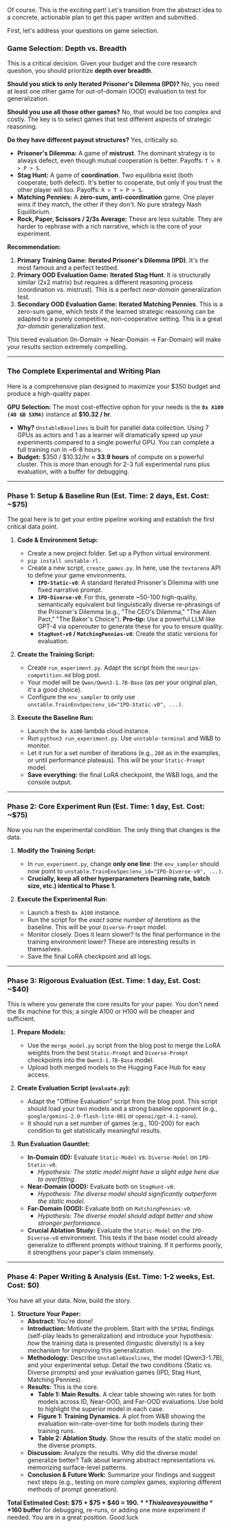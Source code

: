 Of course. This is the exciting part! Let's transition from the abstract idea to a concrete, actionable plan to get this paper written and submitted.

First, let's address your questions on game selection.

### Game Selection: Depth vs. Breadth

This is a critical decision. Given your budget and the core research question, you should prioritize **depth over breadth**.

**Should you stick to only Iterated Prisoner's Dilemma (IPD)?**
No, you need at least one other game for out-of-domain (OOD) evaluation to test for generalization.

**Should you use all those other games?**
No, that would be too complex and costly. The key is to select games that test different aspects of strategic reasoning.

**Do they have different payout structures?**
Yes, critically so.
*   **Prisoner's Dilemma:** A game of **mistrust**. The dominant strategy is to always defect, even though mutual cooperation is better. Payoffs: `T > R > P > S`.
*   **Stag Hunt:** A game of **coordination**. Two equilibria exist (both cooperate, both defect). It's better to cooperate, but only if you trust the other player will too. Payoffs: `R > T > P > S`.
*   **Matching Pennies:** A **zero-sum, anti-coordination** game. One player wins if they match, the other if they don't. No pure strategy Nash Equilibrium.
*   **Rock, Paper, Scissors / 2/3s Average:** These are less suitable. They are harder to rephrase with a rich narrative, which is the core of your experiment.

**Recommendation:**
1.  **Primary Training Game:** **Iterated Prisoner's Dilemma (IPD)**. It's the most famous and a perfect testbed.
2.  **Primary OOD Evaluation Game:** **Iterated Stag Hunt**. It is structurally similar (2x2 matrix) but requires a different reasoning process (coordination vs. mistrust). This is a perfect *near-domain* generalization test.
3.  **Secondary OOD Evaluation Game:** **Iterated Matching Pennies**. This is a zero-sum game, which tests if the learned strategic reasoning can be adapted to a purely competitive, non-cooperative setting. This is a great *far-domain* generalization test.

This tiered evaluation (In-Domain -> Near-Domain -> Far-Domain) will make your results section extremely compelling.

---

### The Complete Experimental and Writing Plan

Here is a comprehensive plan designed to maximize your $350 budget and produce a high-quality paper.

**GPU Selection:**
The most cost-effective option for your needs is the **`8x A100 (40 GB SXM4)`** instance at **$10.32 / hr**.

*   **Why?** `UnstableBaselines` is built for parallel data collection. Using 7 GPUs as actors and 1 as a learner will dramatically speed up your experiments compared to a single powerful GPU. You can complete a full training run in ~6-8 hours.
*   **Budget:** $350 / $10.32/hr ≈ **33.9 hours** of compute on a powerful cluster. This is more than enough for 2-3 full experimental runs plus evaluation, with a buffer for debugging.

---

### **Phase 1: Setup & Baseline Run (Est. Time: 2 days, Est. Cost: ~$75)**

The goal here is to get your entire pipeline working and establish the first critical data point.

1.  **Code & Environment Setup:**
    *   Create a new project folder. Set up a Python virtual environment.
    *   `pip install unstable-rl`.
    *   Create a new script, `create_games.py`. In here, use the `textarena` API to define your game environments.
        *   **`IPD-Static-v0`**: A standard Iterated Prisoner's Dilemma with one fixed narrative prompt.
        *   **`IPD-Diverse-v0`**: For this, generate ~50-100 high-quality, semantically equivalent but linguistically diverse re-phrasings of the Prisoner's Dilemma (e.g., "The CEO's Dilemma," "The Alien Pact," "The Baker's Choice"). **Pro-tip:** Use a powerful LLM like GPT-4 via openrouter to generate these for you to ensure quality.
        *   **`StagHunt-v0` / `MatchingPennies-v0`**: Create the static versions for evaluation.

2.  **Create the Training Script:**
    *   Create `run_experiment.py`. Adapt the script from the `neurips-competition.md` blog post.
    *   Your model will be `Qwen/Qwen3-1.7B-Base` (as per your original plan, it's a good choice).
    *   Configure the `env_sampler` to only use `unstable.TrainEnvSpec(env_id="IPD-Static-v0", ...)`.

3.  **Execute the Baseline Run:**
    *   Launch the `8x A100` lambda cloud instance.
    *   Run `python3 run_experiment.py`. Use `unstable-terminal` and W&B to monitor.
    *   Let it run for a set number of iterations (e.g., `200` as in the examples, or until performance plateaus). This will be your `Static-Prompt` model.
    *   **Save everything:** the final LoRA checkpoint, the W&B logs, and the console output.

---

### **Phase 2: Core Experiment Run (Est. Time: 1 day, Est. Cost: ~$75)**

Now you run the experimental condition. The only thing that changes is the data.

1.  **Modify the Training Script:**
    *   In `run_experiment.py`, change **only one line**: the `env_sampler` should now point to `unstable.TrainEnvSpec(env_id="IPD-Diverse-v0", ...)`.
    *   **Crucially, keep all other hyperparameters (learning rate, batch size, etc.) identical to Phase 1.**

2.  **Execute the Experimental Run:**
    *   Launch a fresh `8x A100` instance.
    *   Run the script for the *exact same number of iterations* as the baseline. This will be your `Diverse-Prompt` model.
    *   Monitor closely. Does it learn slower? Is the final performance in the training environment lower? These are interesting results in themselves.
    *   Save the final LoRA checkpoint and all logs.

---

### **Phase 3: Rigorous Evaluation (Est. Time: 1 day, Est. Cost: ~$40)**

This is where you generate the core results for your paper. You don't need the 8x machine for this; a single A100 or H100 will be cheaper and sufficient.

1.  **Prepare Models:**
    *   Use the `merge_model.py` script from the blog post to merge the LoRA weights from the best `Static-Prompt` and `Diverse-Prompt` checkpoints into the `Qwen3-1.7B-Base` model.
    *   Upload both merged models to the Hugging Face Hub for easy access.

2.  **Create Evaluation Script (`evaluate.py`):**
    *   Adapt the "Offline Evaluation" script from the blog post. This script should load your two models and a strong baseline opponent (e.g., `google/gemini-2.0-flash-lite-001` or `openai/gpt-4.1-nano`).
    *   It should run a set number of games (e.g., 100-200) for each condition to get statistically meaningful results.

3.  **Run Evaluation Gauntlet:**
    *   **In-Domain (ID):** Evaluate `Static-Model` vs. `Diverse-Model` on `IPD-Static-v0`.
        *   *Hypothesis: The static model might have a slight edge here due to overfitting.*
    *   **Near-Domain (OOD):** Evaluate both on `StagHunt-v0`.
        *   *Hypothesis: The diverse model should significantly outperform the static model.*
    *   **Far-Domain (OOD):** Evaluate both on `MatchingPennies-v0`.
        *   *Hypothesis: The diverse model should adapt better and show stronger performance.*
    *   **Crucial Ablation Study:** Evaluate the `Static-Model` on the `IPD-Diverse-v0` environment. This tests if the base model could already generalize to different prompts without training. If it performs poorly, it strengthens your paper's claim immensely.

---

### **Phase 4: Paper Writing & Analysis (Est. Time: 1-2 weeks, Est. Cost: $0)**

You have all your data. Now, build the story.

1.  **Structure Your Paper:**
    *   **Abstract:** You're done!
    *   **Introduction:** Motivate the problem. Start with the `SPIRAL` findings (self-play leads to generalization) and introduce your hypothesis: *how* the training data is presented (linguistic diversity) is a key mechanism for improving this generalization.
    *   **Methodology:** Describe `UnstableBaselines`, the model (Qwen3-1.7B), and your experimental setup. Detail the two conditions (Static vs. Diverse prompts) and your evaluation games (IPD, Stag Hunt, Matching Pennies).
    *   **Results:** This is the core.
        *   **Table 1: Main Results.** A clear table showing win rates for both models across ID, Near-OOD, and Far-OOD evaluations. Use bold to highlight the superior model in each case.
        *   **Figure 1: Training Dynamics.** A plot from W&B showing the evaluation win-rate-over-time for both models during their training runs.
        *   **Table 2: Ablation Study.** Show the results of the static model on the diverse prompts.
    *   **Discussion:** Analyze the results. Why did the diverse model generalize better? Talk about learning abstract representations vs. memorizing surface-level patterns.
    *   **Conclusion & Future Work:** Summarize your findings and suggest next steps (e.g., testing on more complex games, exploring different methods of prompt generation).

**Total Estimated Cost: $75 + $75 + $40 = $190.** This leaves you with a **$160 buffer** for debugging, re-runs, or adding one more experiment if needed. You are in a great position. Good luck